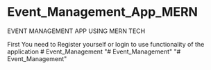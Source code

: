 # Event_Management_App_MERN
EVENT MANAGEMENT APP USING MERN TECH


First You need to Register yourself or login to use functionality of the application
#   E v e n t _ M a n a g e m e n t  
 "# Event_Management" 
"# Event_Management" 
